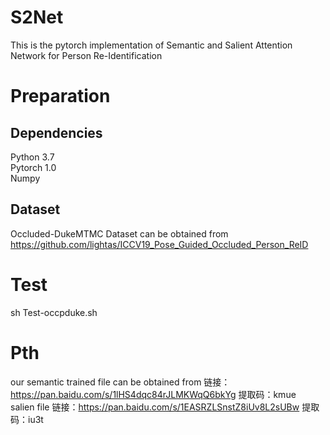 # S2Net
This is the pytorch implementation of Semantic and Salient Attention Network for Person Re-Identification  
# Preparation  
## Dependencies  
 Python 3.7  
 Pytorch 1.0  
 Numpy  
## Dataset
Occluded-DukeMTMC Dataset can be obtained from https://github.com/lightas/ICCV19_Pose_Guided_Occluded_Person_ReID
# Test
sh Test-occpduke.sh
# Pth
our semantic trained file can be obtained from 链接：https://pan.baidu.com/s/1lHS4dqc84rJLMKWqQ6bkYg 
提取码：kmue  
salien file 链接：https://pan.baidu.com/s/1EASRZLSnstZ8iUv8L2sUBw 
提取码：iu3t
